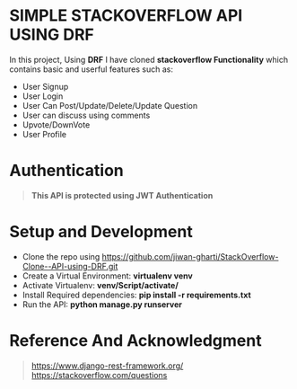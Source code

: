 # SIMPLE STACKOVERFLOW API USING DRF
In this project, Using **DRF** I have cloned **stackoverflow Functionality** which contains basic and userful features such as:
* User Signup
* User Login
* User Can Post/Update/Delete/Update Question
* User can discuss using comments
* Upvote/DownVote
*  User Profile

# Authentication
> **This API is protected using JWT Authentication**

# Setup and Development
* Clone the repo using https://github.com/jiwan-gharti/StackOverflow-Clone--API-using-DRF.git
* Create a Virtual Environment: **virtualenv venv**
* Activate Virtualenv: **venv/Script/activate/**
* Install Required dependencies: **pip install -r requirements.txt**
* Run the API: **python manage.py runserver**

# Reference And Acknowledgment
> https://www.django-rest-framework.org/
> https://stackoverflow.com/questions

